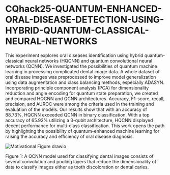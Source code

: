 # CQhack25-QUANTUM-ENHANCED-ORAL-DISEASE-DETECTION-USING-HYBRID-QUANTUM-CLASSICAL-NEURAL-NETWORKS

This experiment explores oral diseases identification using hybrid quantum-classical neural networks (HQCNN) and quantum convolutional neural networks (QCNN). We investigated the possibilities of quantum machine learning in processing complicated dental image data. A whole dataset of oral disease images was preprocessed to improve model generalization using data augmentation and class balancing methods, especially ADASYN. Incorporating principle component analysis (PCA) for dimensionality reduction and angle encoding for quantum state preparation, we created and compared HQCNN and QCNN architectures. Accuracy, F1-score, recall, precision, and AUROC were among the criteria used in the training and evaluation of the models. Our results show that with an accuracy of 88.73%, HQCNN exceeded QCNN in binary classification. With a top accuracy of 65.92% utilizing a 3-qubit architecture, HQCNN displayed decent performance for multi-class classification. This work opens the path by highlighting the possibility of quantum-enhanced machine learning for raising the accuracy and efficiency of oral disease diagnosis.

![Motivational Figure drawio](https://github.com/user-attachments/assets/4824b0db-c45f-4783-8149-7e6be1761a2d)

Figure 1: A QCNN model used for classifying dental images consists of several convolution and pooling layers that
reduce the dimensionality of data to classify images either as tooth discoloration or dental caries.
